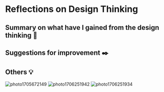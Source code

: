 # Reflections on Design Thinking

## Summary on what have I gained from the   design thinking 📜

## Suggestions for improvement ✒️

## Others 💡

![photo1705672149](https://github.com/abidmyra/E-PORTFOLIO/assets/148435590/ce83a1cb-3713-459e-a86f-7907d4ca34f5)
![photo1706251942](https://github.com/abidmyra/E-PORTFOLIO/assets/148435590/43dbda12-051d-4585-9d40-b013dc135b2b)
![photo1706251934](https://github.com/abidmyra/E-PORTFOLIO/assets/148435590/d77aedff-c507-4bb8-82ab-7c0c2d6fcef4)
